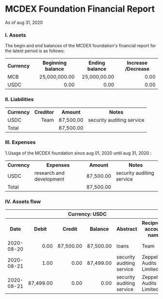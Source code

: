 # MCDEX Foundation Financial Report
As of aug 31, 2020
### I. Assets
The begin and end balances of the MCDEX foundation's financial report for the latest period is as follows:
<table>
    <tr>
        <th rowspan="1">Currency</th>
        <th>Beginning balance </th>
        <th>Ending balance</th>
        <th>Increase /Decrease</th>
    </tr>
    <tr>
        <td rowspan="1">MCB</td>
        <td align="right">25,000,000.00</td>
        <td align="right">25,000,00.00</td>
        <td align="right">0.00</td>
    </tr>
    <tr>
        <td rowspan="1">USDC</td>
         <td align="right">0.00</td>
        <td align="right">0.00</td>
        <td align="right">0.00</td>
    </tr>
 </table>

### II. Liabilities
<table>
    <tr>
        <th rowspan="1">Currency</th>
        <th>Creditor </th>
        <th>Amount</th>
        <th>Notes </th>
    </tr>
    <tr>
        <td rowspan="1">USDC</td>
        <td align="right">Team</td>
        <td align="right">87,500.00</td>
        <td align="right">security auditing service</td>
    </tr>
    <tr>
        <td rowspan="1">Total</td>
         <td align="right"> </td>
        <td align="right">87,500.00</td>
        <td align="right"> </td>
    </tr>
 </table>

### III. Expenses 
1.Usage of the MCDEX foundation  since aug 01, 2020 until aug 31, 2020 :
<table>
    <tr>
        <th rowspan="1">Currency</th>
        <th>Expenses </th>
        <th>Amount</th>
        <th>Notes</th>
    </tr>
    <tr>
        <td rowspan="1">USDC</td>
        <td>research and development</td>
        <td align="right">87,500.00</td>
        <td>security auditing service</td>
    </tr>
    <tr>
        <td rowspan="1">Total</td>
        <td>  </td>
        <td align="right">87,500.00</td>
        <td>  </td>
    </tr>
 </table>

### IV. Assets flow

<table>
    <tr>
        <th colspan="6" align="center">Currency: USDC</th>
    </tr> 
    <tr>
        <th rowspan="1">Date</th>
        <th>Debit </th>
        <th>Credit </th>
        <th>Balance</th>
        <th>Abstract</th>
        <th>Reciprocal account name </th>
        <th>Transaction Hash</th>
    </tr>
    <tr>
        <td rowspan="1">2020-08-20</td>
        <td align="right">0.00</td>
        <td align="right">87,500.00</td>
        <td align="right">87,500.00</td>
        <td> loans</td>
        <td> Team </td>
        <td> <a href="https://etherscan.io/address/tx/0x3209863fa18e0e623401bfb79dc31618605b69c20f061b2cea93478f37eaa6e1">0x3209******a6e1</a></td>
    </tr>
    <tr>
        <td rowspan="1">2020-08-21</td>
        <td align="right">1.00</td>
        <td align="right">0.00</td>
        <td align="right">87,499.00</td>
        <td> security auditing service</td>
        <td> Zeppelin Audits Limited </td>
        <td> <a href="https://etherscan.io/address/tx/0x1c5091fb724017a8e43e80ac61bde72536cec084fef330a6d3ea0ae4eafddd95">0x1c50******dd95</a></td>
    </tr>
    <tr>
        <td> 2020-08-21 </td>
        <td align="right">87,499.00</td>
        <td align="right">0.00</td>
        <td align="right">0.00</td>
        <td> security auditing service  </td>
        <td> Zeppelin Audits Limited </td>
        <td> <a href="https://etherscan.io/address/tx/0x60042c8325b68f82e22279fd0b1831814905b353eb48c9bc57b9cd6bfd6cce58">0x6004******ce58</a></td>
    </tr>
    </table>
